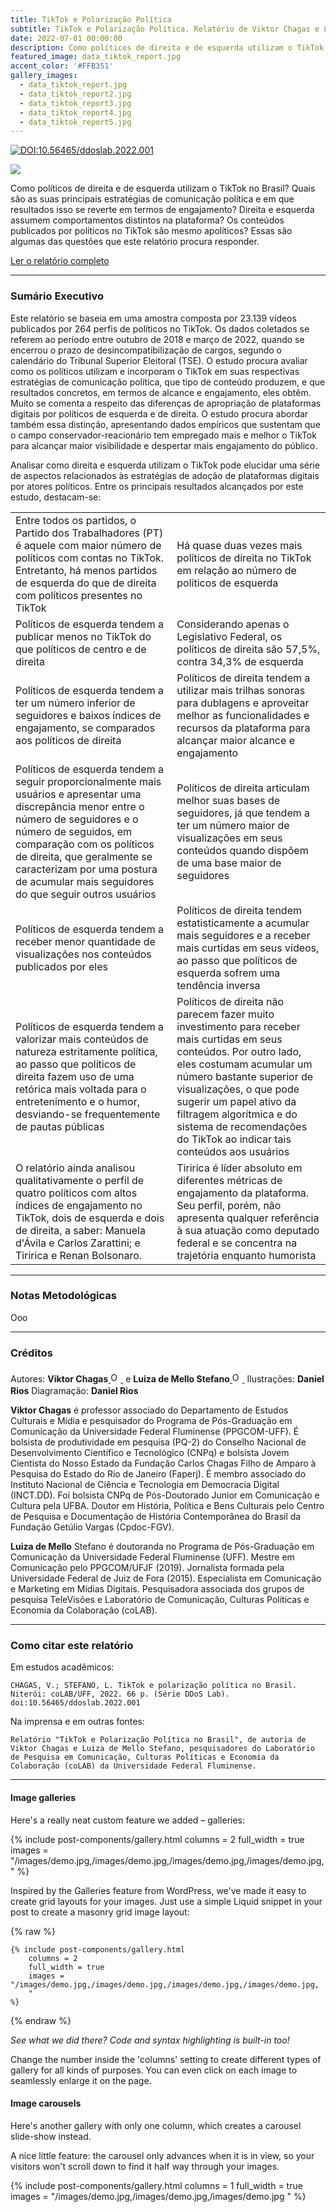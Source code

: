 ```yaml
---
title: TikTok e Polarização Política
subtitle: TikTok e Polarização Política. Relatório de Viktor Chagas e Luiza de Mello Stefano
date: 2022-07-01 00:00:00
description: Como políticos de direita e de esquerda utilizam o TikTok no Brasil? Quais são as suas principais estratégias de comunicação política e em que resultados isso se reverte em termos de engajamento? Direita e esquerda assumem comportamentos distintos na plataforma? Os conteúdos publicados por políticos no TikTok são mesmo apolíticos? Essas são algumas das questões que este relatório procura responder.
featured_image: data_tiktok_report.jpg
accent_color: '#FFB351'
gallery_images:
  - data_tiktok_report.jpg
  - data_tiktok_report2.jpg
  - data_tiktok_report3.jpg
  - data_tiktok_report4.jpg
  - data_tiktok_report5.jpg
---
```


[![DOI:10.56465/ddoslab.2022.001](http://img.shields.io/badge/DOI-10.56465/ddoslab.2022.001-FFB351.svg#class1)](https://dx.doi.org/10.56465/ddoslab.2022.001)

![](/images/data_tiktok_report.jpg#class2)

Como políticos de direita e de esquerda utilizam o TikTok no Brasil? Quais são as suas principais estratégias de comunicação política e em que resultados isso se reverte em termos de engajamento? Direita e esquerda assumem comportamentos distintos na plataforma? Os conteúdos publicados por políticos no TikTok são mesmo apolíticos? Essas são algumas das questões que este relatório procura responder.

<a href="https://dx.doi.org/10.56465/ddoslab.2022.001" class="button--fill">Ler o relatório completo</a>

---

### Sumário Executivo

Este relatório se baseia em uma amostra composta por 23.139 vídeos publicados por 264 perfis de políticos no TikTok. Os dados coletados se referem ao período entre outubro de 2018 e março de 2022, quando se encerrou o prazo de desincompatibilização de cargos, segundo o calendário do Tribunal Superior Eleitoral (TSE). O estudo procura avaliar como os políticos utilizam e incorporam o TikTok em suas respectivas estratégias de comunicação política, que tipo de conteúdo produzem, e que resultados concretos, em termos de alcance e engajamento, eles obtêm. Muito se comenta a respeito das diferenças de apropriação de plataformas digitais por políticos de esquerda e de direita. O estudo procura abordar também essa distinção, apresentando dados empíricos que sustentam que o campo conservador-reacionário tem empregado mais e melhor o TikTok para alcançar maior visibilidade e despertar mais engajamento do público.

Analisar como direita e esquerda utilizam o TikTok pode elucidar uma série de aspectos relacionados às estratégias de adoção de plataformas digitais por atores políticos. Entre os principais resultados alcançados por este estudo, destacam-se:

|                  |         |
|----------------------|---------------|
| Entre todos os partidos, o Partido dos Trabalhadores (PT) é aquele com maior número de políticos com contas no TikTok. Entretanto, há menos partidos de esquerda do que de direita com políticos presentes no TikTok    | Há quase duas vezes mais políticos de direita no TikTok em relação ao número de políticos de esquerda |
| Políticos de esquerda tendem a publicar menos no TikTok do que políticos de centro e de direita   | Considerando apenas o Legislativo Federal, os políticos de direita são 57,5%, contra 34,3% de esquerda |
| Políticos de esquerda tendem a ter um número inferior de seguidores e baixos índices de engajamento, se comparados aos políticos de direita   | Políticos de direita tendem a utilizar mais trilhas sonoras para dublagens e aproveitar melhor as funcionalidades e recursos da plataforma para alcançar maior alcance e engajamento |
| Políticos de esquerda tendem a seguir proporcionalmente mais usuários e apresentar uma discrepância menor entre o número de seguidores e o número de seguidos, em comparação com os políticos de direita, que geralmente se caracterizam por uma postura de acumular mais seguidores do que seguir outros usuários | Políticos de direita articulam melhor suas bases de seguidores, já que tendem a  ter um número maior de visualizações em seus conteúdos quando dispõem de uma base maior de seguidores |
| Políticos de esquerda tendem a receber menor quantidade de visualizações nos conteúdos publicados por eles   | Políticos de direita tendem estatisticamente a acumular mais seguidores e a receber mais curtidas em seus vídeos, ao passo que políticos de esquerda sofrem uma tendência inversa |
| Políticos de esquerda tendem a valorizar mais conteúdos de natureza estritamente política, ao passo que políticos de direita fazem uso de uma retórica mais voltada para o entretenimento e o humor, desviando-se frequentemente de pautas públicas | Políticos de direita não parecem fazer muito investimento para receber mais curtidas em seus conteúdos. Por outro lado, eles costumam acumular um número bastante superior de visualizações, o que pode sugerir um papel ativo da filtragem algorítmica e do sistema de recomendações do TikTok ao indicar tais conteúdos aos usuários |
| O relatório ainda analisou qualitativamente o perfil de quatro políticos com altos índices de engajamento no TikTok, dois de esquerda e dois de direita, a saber: Manuela d'Ávila e Carlos Zarattini; e Tiririca e Renan Bolsonaro.   | Tiririca é líder absoluto em diferentes métricas de engajamento da plataforma. Seu perfil, porém, não apresenta qualquer referência à sua atuação como deputado federal e se concentra na trajetória enquanto humorista |

---

### Notas Metodológicas

Ooo

---

### Créditos

Autores: **Viktor Chagas**<a href="https://orcid.org/0000-0002-1806-6062">
<img alt="ORCID logo" style="width: 16px; height: 16px; max-width: none; display: inline; margin: 5px 0;" src="https://info.orcid.org/wp-content/uploads/2019/11/orcid_16x16.png" width="16" height="16" />&nbsp;</a> e **Luiza de Mello Stefano**<a href="https://orcid.org/0000-0002-3250-8437">
<img alt="ORCID logo" style="width: 16px; height: 16px; max-width: none; display: inline; margin: 5px 0;" src="https://info.orcid.org/wp-content/uploads/2019/11/orcid_16x16.png" width="16" height="16" />&nbsp;</a>
Ilustrações: **Daniel Rios**
Diagramação: **Daniel Rios**

**Viktor Chagas** é professor associado do Departamento de Estudos Culturais e Mídia e pesquisador do Programa de Pós-Graduação em Comunicação da Universidade Federal Fluminense (PPGCOM-UFF). É bolsista de produtividade em pesquisa (PQ-2) do Conselho Nacional de Desenvolvimento Científico e Tecnológico (CNPq) e bolsista Jovem Cientista do Nosso Estado da Fundação Carlos Chagas Filho de Amparo à Pesquisa do Estado do Rio de Janeiro (Faperj). É membro associado do Instituto Nacional de Ciência e Tecnologia em Democracia Digital (INCT.DD). Foi bolsista CNPq de Pós-Doutorado Junior em Comunicação e Cultura pela UFBA. Doutor em História, Política e Bens Culturais pelo Centro de Pesquisa e Documentação de História Contemporânea do Brasil da Fundação Getúlio Vargas (Cpdoc-FGV).

**Luiza de Mello** Stefano é doutoranda no Programa de Pós-Graduação em Comunicação da Universidade Federal Fluminense (UFF). Mestre em Comunicação pelo PPGCOM/UFJF (2019). Jornalista formada pela Universidade Federal de Juiz de Fora (2015). Especialista em Comunicação e Marketing em Mídias Digitais. Pesquisadora associada dos grupos de pesquisa TeleVisões e Laboratório de Comunicação, Culturas Políticas e Economia da Colaboração (coLAB).

---

### Como citar este relatório

Em estudos acadêmicos:

    CHAGAS, V.; STEFANO, L. TikTok e polarização política no Brasil. Niterói: coLAB/UFF, 2022. 66 p. (Série DDoS Lab). doi:10.56465/ddoslab.2022.001    

Na imprensa e em outras fontes:

~~~
Relatório "TikTok e Polarização Política no Brasil", de autoria de Viktor Chagas e Luiza de Mello Stefano, pesquisadores do Laboratório de Pesquisa em Comunicação, Culturas Políticas e Economia da Colaboração (coLAB) da Universidade Federal Fluminense.
~~~

---

#### Image galleries

Here's a really neat custom feature we added – galleries:

{% include post-components/gallery.html
	columns = 2
	full_width = true
	images = "/images/demo.jpg,/images/demo.jpg,/images/demo.jpg,/images/demo.jpg,
	"
%}

Inspired by the Galleries feature from WordPress, we've made it easy to create grid layouts for your images. Just use a simple Liquid snippet in your post to create a masonry grid image layout:

{% raw %}
```liquid
{% include post-components/gallery.html
	columns = 2
	full_width = true
	images = "/images/demo.jpg,/images/demo.jpg,/images/demo.jpg,/images/demo.jpg,
	"
%}
```
{% endraw %}

*See what we did there? Code and syntax highlighting is built-in too!*

Change the number inside the 'columns' setting to create different types of gallery for all kinds of purposes. You can even click on each image to seamlessly enlarge it on the page.


#### Image carousels

Here's another gallery with only one column, which creates a carousel slide-show instead.

A nice little feature: the carousel only advances when it is in view, so your visitors won't scroll down to find it half way through your images.

{% include post-components/gallery.html
	columns = 1
	full_width = true
	images = "/images/demo.jpg,/images/demo.jpg,/images/demo.jpg
	"
%}
